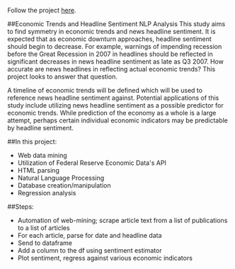 Follow the project [here](http://nbviewer.ipython.org/github/c-trl/economic-trends-vs-headline-sentiment-nlp-analysis/blob/master/fred-api.ipynb).

##Economic Trends and Headline Sentiment NLP Analysis
This study aims to find symmetry in economic trends and news headline sentiment.  It is expected that as economic downturn approaches, headline sentiment should begin to decrease.  For example, warnings of impending recession before the Great Recession in 2007 in headlines should be reflected in significant decreases in news headline sentiment as late as Q3 2007.  How accurate are news headlines in reflecting actual economic trends?  This project looks to answer that question.

A timeline of economic trends will be defined which will be used to reference news headline sentiment against.  Potential applications of this study include utilizing news headline sentiment as a possible predictor for economic trends.  While prediction of the economy as a whole is a large attempt, perhaps certain individual economic indicators may be predictable by headline sentiment.

##In this project:
* Web data mining 
* Utilization of Federal Reserve Economic Data's API
* HTML parsing
* Natural Language Processing
* Database creation/manipulation
* Regression analysis

##Steps:
* Automation of web-mining; scrape article text from a list of publications to a list of articles
* For each article, parse for date and headline data
* Send to dataframe
* Add a column to the df using sentiment estimator
* Plot sentiment, regress against various economic indicators
